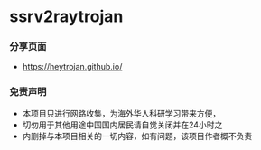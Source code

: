 # ssrv2raytrojan

### 分享页面
- https://heytrojan.github.io/

### 免责声明
- 本项目只进行网路收集，为海外华人科研学习带来方便，
- 切勿用于其他用途中国国内居民请自觉关闭并在24小时之
- 内删掉与本项目相关的一切内容，如有问题，该项目作者概不负责
